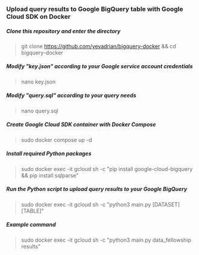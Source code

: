 ### Upload query results to Google BigQuery table with Google Cloud SDK on Docker

##### Clone this repository and enter the directory
> git clone https://github.com/yevadrian/bigquery-docker && cd bigquery-docker

##### Modify "key.json" according to your Google service account credentials
> nano key.json

##### Modify "query.sql" according to your query needs
> nano query.sql

##### Create Google Cloud SDK container with Docker Compose
> sudo docker compose up -d

##### Install required Python packages
> sudo docker exec -it gcloud sh -c "pip install google-cloud-bigquery && pip install sqlparse"

##### Run the Python script to upload query results to your Google BigQuery
> sudo docker exec -it gcloud sh -c "python3 main.py [DATASET] [TABLE]"

##### Example command
> sudo docker exec -it gcloud sh -c "python3 main.py data_fellowship results"
